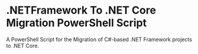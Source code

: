 # .NETFramework To .NET Core Migration PowerShell Script
A PowerShell Script for the Migration of C#-based .NET Framework projects to .NET Core.
